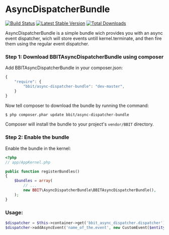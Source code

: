 AsyncDispatcherBundle
=====================

[![Build Status](https://travis-ci.org/whitewhidow/AsyncDispatcherBundle.svg?branch=master)](https://travis-ci.org/whitewhidow/AsyncDispatcherBundle)
[![Latest Stable Version](https://poser.pugx.org/bbit/async-dispatcher-bundle/v/stable.png)](https://packagist.org/packages/bbit/async-dispatcher-bundle)
[![Total Downloads](https://poser.pugx.org/bbit/async-dispatcher-bundle/downloads.png)](https://packagist.org/packages/bbit/async-dispatcher-bundle)

AsyncDispatcherBundle is a simple bundle wich provides you with an async event dispatcher, wich will store events untill kernel.terminate, and then fire them using the regular event dispatcher.


### Step 1: Download BBITAsyncDispatcherBundle using composer

Add BBITAsyncDispatcherBundle in your composer.json:

```js
{
    "require": {
        "bbit/async-dispatcher-bundle": "dev-master",
    }
}
```

Now tell composer to download the bundle by running the command:

``` bash
$ php composer.phar update bbit/async-dispatcher-bundle
```

Composer will install the bundle to your project's `vendor/BBIT` directory.

### Step 2: Enable the bundle

Enable the bundle in the kernel:

``` php
<?php
// app/AppKernel.php

public function registerBundles()
{
    $bundles = array(
        // ...
        new BBIT\AsyncDispatcherBundle\BBITAsyncDispatcherBundle(),
    );
}
```


### Usage:

``` php
$dispatcher = $this->container->get('bbit_async_dispatcher.dispatcher'); // get dispatcher service
$dispatcher->addAsyncEvent('name_of_the.event', new CustomEvent($entity));
```
